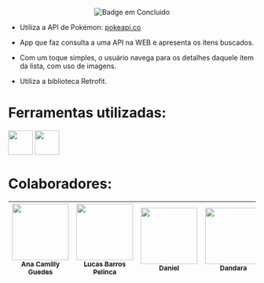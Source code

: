 <div align="center">
	
  
  ![Badge em Concluido](http://img.shields.io/static/v1?label=STATUS&message=%20CONCLUIDO&color=GREEN&style=for-the-badge)
</div>

* Utiliza a API de Pokémon: [pokeapi.co](https://pokeapi.co)

* App que faz consulta a uma API na WEB e apresenta os itens buscados.

* Com um toque simples, o usuário navega para os detalhes daquele item da lista, com uso de imagens.

* Utiliza a biblioteca Retrofit.

# Ferramentas utilizadas:
<div  display= "inline-block"> 
    <img height="50" src="https://upload.wikimedia.org/wikipedia/commons/thumb/9/95/Android_Studio_Icon_3.6.svg/1900px-Android_Studio_Icon_3.6.svg.png"> 
    <img height="50" src="https://upload.wikimedia.org/wikipedia/commons/7/74/Kotlin_Icon.png">
</div>

# Colaboradores:

| [<img src="https://avatars.githubusercontent.com/u/90116902?v=4" width=115><br><sub>Ana Camilly Guedes</sub>](https://github.com/anacamilly) | [<img src="https://avatars.githubusercontent.com/u/93331493?v=4" width=115><br><sub>Lucas Barros Pelinca</sub>](https://github.com/lucasbpc2002) | [<img src="https://avatars.githubusercontent.com/u/100950064?v=4" width=115><br><sub>Daniel</sub>](https://github.com/Danieu1) | [<img src="https://avatars.githubusercontent.com/u/105498447?v=4" width=115><br><sub>Dandara</sub>](https://github.com/Dandara91) |
| :---: | :---: | :---: | :---: |


